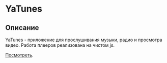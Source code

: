 # YaTunes

## Описание

YaTunes - приложение для прослушивания музыки, радио и просмотра видео. Работа плееров реализована на чистом js.

[Посмотреть](https://itwassoclear.github.io/yatunes/).
